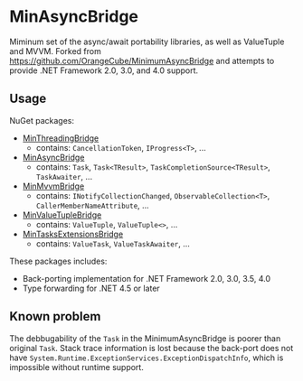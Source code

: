 # MinAsyncBridge

Miminum set of the async/await portability libraries, as well as ValueTuple and MVVM.
Forked from https://github.com/OrangeCube/MinimumAsyncBridge and attempts to provide .NET Framework 2.0, 3.0, and 4.0 support.

## Usage

NuGet packages:

- [MinThreadingBridge](https://www.nuget.org/packages/MinThreadingBridge/)
  - contains: `CancellationToken`, `IProgress<T>`, ...
- [MinAsyncBridge](https://www.nuget.org/packages/MinAsyncBridge/)
  - contains: `Task`, `Task<TResult>`, `TaskCompletionSource<TResult>`, `TaskAwaiter`, ...
- [MinMvvmBridge](https://www.nuget.org/packages/MinMvvmBridge/)
  - contains: `INotifyCollectionChanged`, `ObservableCollection<T>`, `CallerMemberNameAttribute`, ...
- [MinValueTupleBridge](https://www.nuget.org/packages/MinValueTupleBridge/)
  - contains: `ValueTuple`, `ValueTuple<>`, ...
- [MinTasksExtensionsBridge](https://www.nuget.org/packages/MinTasksExtensionsBridge/)
  - contains: `ValueTask`, `ValueTaskAwaiter`, ...

These packages includes:

- Back-porting implementation for .NET Framework 2.0, 3.0, 3.5, 4.0
- Type forwarding for .NET 4.5 or later

## Known problem

The debbugability of the `Task` in the MinimumAsyncBridge is poorer than original `Task`.
Stack trace information is lost because the back-port does not have `System.Runtime.ExceptionServices.ExceptionDispatchInfo`,
which is impossible without runtime support.
